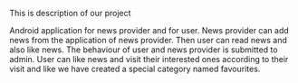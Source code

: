 This is description of our project

Android application for news provider and for user.
News provider can add news from the application of news provider.
Then user can read news and also like news.
The behaviour of user and news provider is submitted to admin.
User can like news and visit their interested ones according to their visit and like we have created a special category named favourites.